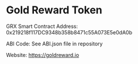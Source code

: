 # Gold Reward Token

GRX Smart Contract Address: 0x219218f117DC9348b358b8471c55A073E5e0dA0b

ABI Code: See ABI.json file in repository


Website: https://goldreward.io
